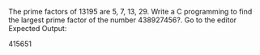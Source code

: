 The prime factors of 13195 are 5, 7, 13, 29.
Write a C programming to find the largest prime factor of the number 438927456?. Go to the editor
Expected Output:

415651